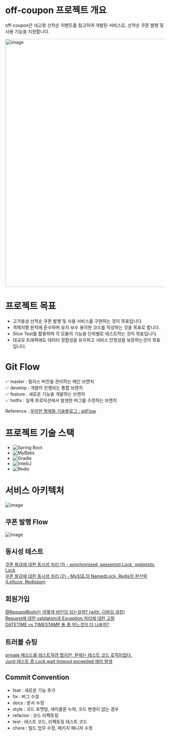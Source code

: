 # off-coupon 프로젝트 개요

off-coupon은 네고왕 선착순 이벤트를 참고하여 개발된 서비스로, 선착순 쿠폰 발행 및 사용 기능을 지원합니다.

<img width="789" alt="image" src="https://github.com/f-lab-edu/off-coupon/assets/101460733/d2b9c662-3e0c-44d1-965a-0b1a15b54ac4">

# 프로젝트 목표
- 고가용성 선착순 쿠폰 발행 및 사용 서비스를 구현하는 것이 목표입니다.
- 객체지향 원칙에 준수하며 유지 보수 용이한 코드를 작성하는 것을 목표로 합니다.
- Slice Test를 활용하여 각 모듈의 기능을 단위별로 테스트하는 것이 목표입니다.
- 대규모 트래픽에도 데이터 정합성을 유지하고 서비스 안정성을 보장하는것이 목표입니다.

# Git Flow

✅ master : 릴리스 버전을 관리하는 메인 브랜치  
✅ develop : 개발이 진행되는 통합 브랜치  
✅ feature : 새로운 기능을 개발하는 브랜치  
✅ hotfix : 실제 프로덕션에서 발생한 버그를 수정하는 브랜치  

Reference : [우아한 형제들 기술블로그 : gitFlow](https://techblog.woowahan.com/2553/)

# 프로젝트 기술 스택

- ![Spring Boot](https://img.shields.io/badge/Spring%20Boot-3.2.2-6DB33F?logo=spring%20boot&logoColor=6DB33F)
- ![MyBatis](https://img.shields.io/badge/MyBatis-3.0.2-000000?logo=&logoColor=000000)
- ![Gradle](https://img.shields.io/badge/Gradle-8.5-02303A?logo=gradle&logoColor=02303A)
- ![IntelliJ](https://img.shields.io/badge/IntelliJ-2023.1-000000?logo=intellijidea&logoColor=000000)  
- ![Redis](https://img.shields.io/badge/Redis-%23DD0031.svg?logo=redis&logoColor=white)

# 서비스 아키텍처

![image](https://github.com/f-lab-edu/off-coupon/assets/101460733/27f2df1e-4aaa-4432-a8d2-3c965c0b7edc)


## 쿠폰 발행 Flow

![image](https://github.com/f-lab-edu/off-coupon/assets/101460733/e214f937-f408-4d9b-8068-87f06c15a2c3)

## 동시성 테스트
[쿠폰 발급에 대한 동시성 처리 (1) - synchronized, pessimisti Lock, optimistic Lock](https://strong-park.tistory.com/entry/%EC%BF%A0%ED%8F%B0-%EB%B0%9C%EA%B8%89%EC%97%90-%EB%8C%80%ED%95%9C-%EB%8F%99%EC%8B%9C%EC%84%B1-%EC%B2%98%EB%A6%AC-1-synchronized-pessimisti-Lock-optimistic-Lock)  
[쿠폰 발급에 대한 동시성 처리 (2) - MySQL의 NamedLock, Redis의 분산락(Lettuce, Redisson)](https://strong-park.tistory.com/entry/%EC%BF%A0%ED%8F%B0-%EB%B0%9C%EA%B8%89%EC%97%90-%EB%8C%80%ED%95%9C-%EB%8F%99%EC%8B%9C%EC%84%B1-%EC%B2%98%EB%A6%AC-2-MySQL%EC%9D%98-NamedLock-Redis%EC%9D%98-%EB%B6%84%EC%82%B0%EB%9D%BDLettuce-Redisson)


## 회원가입

[@RequestBody는 어떻게 바인딩 되는걸까? (with. 디버깅 과정)](https://strong-park.tistory.com/entry/RequestBody%EB%8A%94-%EC%96%B4%EB%96%BB%EA%B2%8C-%EB%B0%94%EC%9D%B8%EB%94%A9-%EB%90%98%EB%8A%94%EA%B1%B8%EA%B9%8C-with-%EB%94%94%EB%B2%84%EA%B9%85-%EA%B3%BC%EC%A0%95)  
[Request에 대한 validation과 Exception 처리에 대한 고찰](https://strong-park.tistory.com/entry/%ED%9A%8C%EC%9B%90%EA%B0%80%EC%9E%85-%EC%8B%9C-Request-validation%EA%B3%BC-Exception-%EC%B2%98%EB%A6%AC%EC%97%90-%EB%8C%80%ED%95%9C-%EA%B3%A0%EC%B0%B0)  
[DATETIME vs TIMESTAMP 둘 중 어느것이 더 나을까?](https://strong-park.tistory.com/entry/DATETIME-vs-TIMESTAMP-%EB%91%98-%EC%A4%91-%EC%96%B4%EB%8A%90%EA%B2%83%EC%9D%B4-%EB%8D%94-%EB%82%98%EC%9D%84%EA%B9%8C)  

## 트러블 슈팅
[private 메소드를 테스트하려 했지만, 문제는 테스트 코드 로직이었다.](https://strong-park.tistory.com/entry/%ED%8A%B8%EB%9F%AC%EB%B8%94-%EC%8A%88%ED%8C%85-private-%EB%A9%94%EC%86%8C%EB%93%9C%EB%A5%BC-%ED%85%8C%EC%8A%A4%ED%8A%B8%ED%95%98%EB%A0%A4-%ED%96%88%EC%A7%80%EB%A7%8C-%EB%AC%B8%EC%A0%9C%EB%8A%94-%ED%85%8C%EC%8A%A4%ED%8A%B8-%EC%BD%94%EB%93%9C%EC%98%80%EB%8B%A4)  
[Junit 테스트 중 Lock wait timeout exceeded 에러 발생](https://strong-park.tistory.com/entry/%ED%8A%B8%EB%9F%AC%EB%B8%94-%EC%8A%88%ED%8C%85-Junit-%ED%85%8C%EC%8A%A4%ED%8A%B8%EB%A5%BC-%ED%95%98%EB%8B%A4%EA%B0%80-Lock-wait-timeout-exceeded%EA%B0%80-%EB%96%B4%EB%8B%A4)

## Commit Convention

- feat : 새로운 기능 추가  
- fix : 버그 수정  
- docs : 문서 수정  
- style : 코드 포맷팅, 세미콜론 누락, 코드 변경이 없는 경우  
- refactor : 코드 리팩토링  
- test : 테스트 코드, 리팩토링 테스트 코드  
- chore : 빌드 업무 수정, 패키지 매니저 수정  

